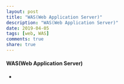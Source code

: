 ```yaml
---
layout: post
title: "WAS(Web Application Server)"
description: "WAS(Web Application Server)"
date: 2019-04-05
tags: [web, WAS]
comments: true
share: true
---
```


#### WAS(Web Application Server)
* 